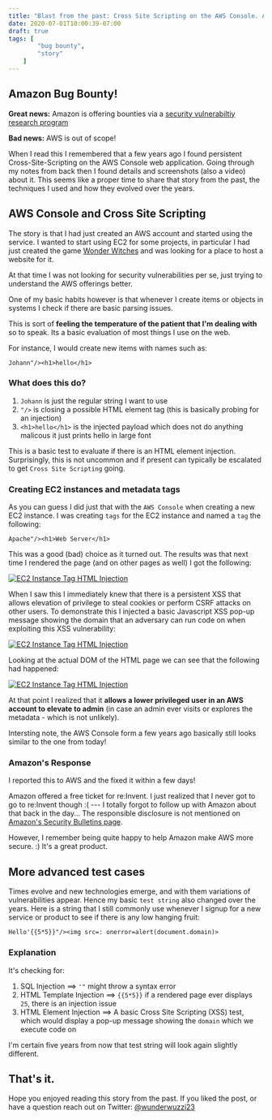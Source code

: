 ```yaml
---
title: "Blast from the past: Cross Site Scripting on the AWS Console. Amazon Bug Bounties, but not for AWS."
date: 2020-07-01T10:00:39-07:00
draft: true
tags: [
        "bug bounty",
        "story"
    ]
---
```


## Amazon Bug Bounty!

**Great news:** Amazon is offering bounties via a [security vulnerabiltiy research program](https://hackerone.com/amazonvrp)

**Bad news:** AWS is out of scope!

When I read this I remembered that a few years ago I found persistent Cross-Site-Scripting on the AWS Console web application. Going through my notes from back then I found details and screenshots (also a video) about it. This seems like a proper time to share that story from the past, the techniques I used and how they evolved over the years.

## AWS Console and Cross Site Scripting 

The story is that I had just created an AWS account and started using the service. I wanted to start using EC2 for some projects, in particular I had just created the game [Wonder Witches](https://wunderwuzzi.net/wonderwitches) and was looking for a place to host a website for it.

At that time I was not looking for security vulnerabilities per se, just trying to understand the AWS offerings better. 

One of my basic habits however is that whenever I create items or objects in systems I check if there are basic parsing issues. 

This is sort of **feeling the temperature of the patient that I'm dealing with** so to speak. Its a basic evaluation of most things I use on the web. 

For instance, I would create new items with names such as:

```
Johann"/><h1>hello</h1>
```

### What does this do?

1. `Johann` is just  the regular string I want to use
2.  `"/>` is closing a possible HTML element tag (this is basically probing for an injection)
3.  `<h1>hello</h1>` is the injected payload which does not do anything malicous it just prints hello in large font

This is a basic test to evaluate if there is an HTML element injection. Surprisingly, this is not uncommon and if present can typically be escalated to get `Cross Site Scripting` going. 

### Creating EC2 instances and metadata tags

As you can guess I did just that with the `AWS Console` when creating a new EC2 instance. I was creating `tags` for the EC2 instance and named a `tag` the following:

```
Apache"/><h1>Web Server</h1>
```

This was a good (bad) choice as it turned out. The results was that next time I rendered the page (and on other pages as well) I got the following:

[![EC2 Instance Tag HTML Injection](/blog/images/2020/awsxss/aws-xss-tag1.png)](/blog/images/2020/awsxss/aws-xss-tag1.png)

When I saw this I immediately knew that there is a persistent XSS that allows elevation of privilege to steal cookies or perform CSRF attacks on other users. To demonstrate this I injected a basic Javascript XSS pop-up message showing the domain that an adversary can run code on when exploiting this XSS vulnerability:

[![EC2 Instance Tag HTML Injection](/blog/images/2020/awsxss/aws-xss-tag2.png)](/blog/images/2020/awsxss/aws-xss-tag2.png)

Looking at the actual DOM of the HTML page we can see that the following had happened:

[![EC2 Instance Tag HTML Injection](/blog/images/2020/awsxss/aws-xss-dom.png)](/blog/images/2020/awsxss/aws-xss-dom.png)

At that point I realized that it **allows a lower privileged user in an AWS account to elevate to admin** (in case an admin ever visits or explores the metadata - which is not unlikely).

Intersting note, the AWS Console form a few years ago basically still looks  similar to the one from today!

### Amazon's Response

I reported this to AWS and the fixed it within a few days! 

Amazon offered a free ticket for re:Invent. I just realized that I never got to go to re:Invent though :( --- I totally forgot to follow up with Amazon about that back in the day... The responsible disclosure is not mentioned on [Amazon's Security Bulletins page](https://aws.amazon.com/security/security-bulletins). 
    
However, I remember being quite happy to help Amazon make AWS more secure. :) It's a great product.

## More advanced test cases

Times evolve and new technologies emerge, and with them variations of vulnerabilities appear.  Hence my basic `test string` also changed over the years. Here is a string that I still commonly use whenever I signup for a new service or product to see if there is any low hanging fruit:

```
Hello'{{5*5}}"/><img src=: onerror=alert(document.domain)>
```

### Explanation

It's checking for:

1. SQL Injection ==> `'"` might throw a syntax error
2. HTML Template Injection ==>  `{{5*5}}` if a rendered page ever displays `25`, there is an injection issue
3. HTML Element Injection ==>  A basic Cross Site Scripting (XSS) test, which would display a pop-up message showing the `domain` which we execute code on 

I'm certain five years from now that test string will look again slightly different. 

## That's it.

Hope you enjoyed reading this story from the past. If you liked the post, or have a question reach out on Twitter: [@wunderwuzzi23](https://twitter.com/wunderwuzzi23)